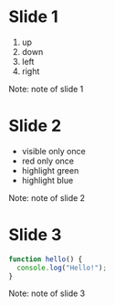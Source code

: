 # Slide 1
<!-- .slide: data-background="#444444" -->
1. up <!-- .element: class="fragment fade-up" -->
2. down <!-- .element: class="fragment fade-down" -->
3. left <!-- .element: class="fragment fade-left" -->
4. right <!-- .element: class="fragment fade-right" -->

Note: note of slide 1



# Slide 2
<!-- .slide: data-transition="zoom" -->
- visible only once <!-- .element: class="fragment current-visible" -->
- red only once <!-- .element: class="fragment highlight-current-red" -->
- highlight green <!-- .element: class="fragment highlight-green" -->
- highlight blue <!-- .element: class="fragment highlight-blue" -->

Note: note of slide 2



# Slide 3

```javascript
function hello() {
  console.log("Hello!");
}

```

Note: note of slide 3
